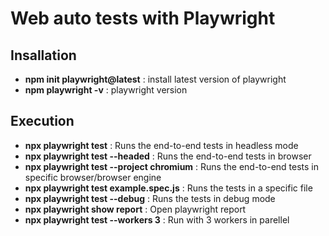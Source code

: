 # Web auto tests with Playwright

## Insallation
 * **npm init playwright@latest** : install latest version of playwright 
 * **npm playwright -v** : playwright version

## Execution
 * **npx playwright test** : Runs the end-to-end tests in headless mode
 * **npx playwright test --headed** : Runs the end-to-end tests in browser
 * **npx playwright test --project chromium** : Runs the end-to-end tests in specific browser/browser engine
 * **npx playwright test example.spec.js** : Runs the tests in a specific file
 * **npx playwright test  --debug** : Runs the tests in debug mode
 * **npx playwright show report** : Open playwright report
 * **npx playwright test --workers 3** : Run with 3 workers in parellel

